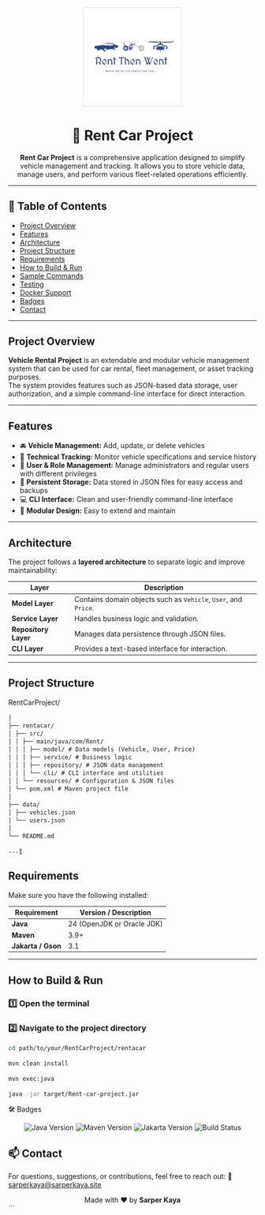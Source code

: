 <div align="center">
  <img src="RentThenWent.png" alt="Rent Logo" width="200" />

  <h1>🚗 Rent Car Project</h1>

  <p style="max-width:650px; margin:auto; text-align:center;">
    <strong>Rent Car Project</strong> is a comprehensive application designed to simplify vehicle management and tracking.  
    It allows you to store vehicle data, manage users, and perform various fleet-related operations efficiently.
  </p>
</div>

---

## 📘 Table of Contents
- [Project Overview](#project-overview)
- [Features](#features)
- [Architecture](#architecture)
- [Project Structure](#project-structure)
- [Requirements](#requirements)
- [How to Build & Run](#how-to-build--run)
- [Sample Commands](#sample-commands)
- [Testing](#testing)
- [Docker Support](#docker-support)
- [Badges](#badges)
- [Contact](#contact)

---

## Project Overview
**Vehicle Rental Project** is an extendable and modular vehicle management system that can be used for car rental, fleet management, or asset tracking purposes.  
The system provides features such as JSON-based data storage, user authorization, and a simple command-line interface for direct interaction.

---

## Features
- 🚘 **Vehicle Management:** Add, update, or delete vehicles  
- 🔧 **Technical Tracking:** Monitor vehicle specifications and service history  
- 👥 **User & Role Management:** Manage administrators and regular users with different privileges  
- 💾 **Persistent Storage:** Data stored in JSON files for easy access and backups  
- 💻 **CLI Interface:** Clean and user-friendly command-line interface  
- 🧱 **Modular Design:** Easy to extend and maintain  

---

## Architecture
The project follows a **layered architecture** to separate logic and improve maintainability:

| Layer | Description |
|-------|--------------|
| **Model Layer** | Contains domain objects such as `Vehicle`, `User`, and `Price`. |
| **Service Layer** | Handles business logic and validation. |
| **Repository Layer** | Manages data persistence through JSON files. |
| **CLI Layer** | Provides a text-based interface for interaction. |

---

## Project Structure
RentCarProject/
```
│
├── rentacar/
│ ├── src/
│ │ ├── main/java/com/Rent/
│ │ │ ├── model/ # Data models (Vehicle, User, Price)
│ │ │ ├── service/ # Business logic
│ │ │ ├── repository/ # JSON data management
│ │ │ └── cli/ # CLI interface and utilities
│ │ └── resources/ # Configuration & JSON files
│ └── pom.xml # Maven project file
│
├── data/
│ ├── vehicles.json
│ └── users.json
│
└── README.md

---Ï
```
## Requirements
Make sure you have the following installed:

| Requirement | Version / Description |
|--------------|-----------------------|
| **Java** | 24 (OpenJDK or Oracle JDK) |
| **Maven** | 3.9+ |
| **Jakarta / Gson** | 3.1 |

---

## How to Build & Run

### 1️⃣ Open the terminal
### 2️⃣ Navigate to the project directory
```bash
cd path/to/your/RentCarProject/rentacar
```
```bash
mvn clean install
```

```bash
mvn exec:java
```

```bash
java -jar target/Rent-car-project.jar
```
🛠️ Badges
<p align="center"> <img src="https://img.shields.io/badge/java-24.0.1-blue?logo=java&logoColor=white" alt="Java Version" /> <img src="https://img.shields.io/badge/maven-3.9+-orange?logo=apache-maven&logoColor=white" alt="Maven Version" /> <img src="https://img.shields.io/badge/jakarta-3.1-green?logo=jakartaee&logoColor=white" alt="Jakarta Version" /> <img src="https://img.shields.io/badge/build-passing-brightgreen?logo=githubactions&logoColor=white" alt="Build Status" /> </p>

## 📫 Contact

For questions, suggestions, or contributions, feel free to reach out:
📧 sarperkaya@sarperkaya.site

<div align="center"> Made with ❤️ by <strong>Sarper Kaya</strong> </div> ```